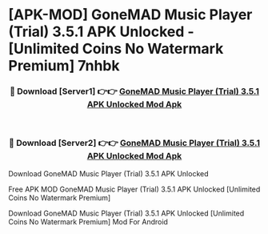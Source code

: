 # [APK-MOD] GoneMAD Music Player (Trial) 3.5.1 APK Unlocked - [Unlimited Coins No Watermark Premium] 7nhbk



<div align="center">
<h3>🔴 Download [Server1] 👉👉 <a href="https://momento.my/?title=GoneMAD_Music_Player_(Trial)_3.5.1_APK_Unlocked">GoneMAD Music Player (Trial) 3.5.1 APK Unlocked Mod Apk</a></h3><br>

<h3>🔴 Download [Server2] 👉👉 <a href="https://momento.my/?title=GoneMAD_Music_Player_(Trial)_3.5.1_APK_Unlocked">GoneMAD Music Player (Trial) 3.5.1 APK Unlocked Mod Apk</a></h3>
</div>



Download GoneMAD Music Player (Trial) 3.5.1 APK Unlocked 

Free APK MOD GoneMAD Music Player (Trial) 3.5.1 APK Unlocked [Unlimited Coins No Watermark Premium]

Download GoneMAD Music Player (Trial) 3.5.1 APK Unlocked [Unlimited Coins No Watermark Premium] Mod For Android
